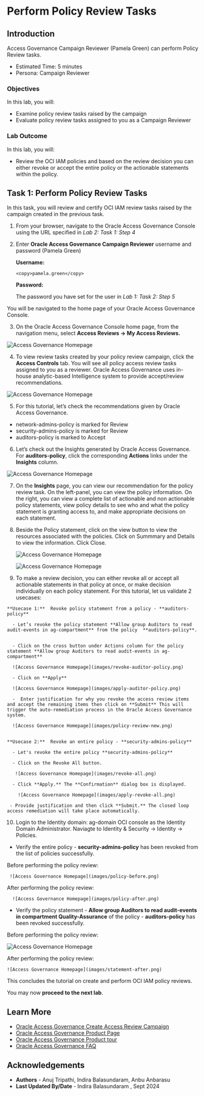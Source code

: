 # Perform Policy Review Tasks

## Introduction

Access Governance Campaign Reviewer (Pamela Green) can perform Policy Review tasks. 

* Estimated Time: 5 minutes
* Persona: Campaign Reviewer

### Objectives

In this lab, you will:

* Examine policy review tasks raised by the campaign
* Evaluate policy review tasks assigned to you as a Campaign Reviewer

### Lab Outcome 

In this lab, you will:

* Review the OCI IAM policies and based on the review decision you can either revoke or accept the entire policy or the actionable statements within the policy. 


## Task 1: Perform Policy Review Tasks

  In this task, you will review and certify OCI IAM review tasks raised by the campaign created in the previous task.


1. From your browser, navigate to the Oracle Access Governance Console using the URL specified in *Lab 2: Task 1: Step 4* 


2. Enter **Oracle Access Governance Campaign Reviewer** username and password (Pamela Green)

    **Username:**
    ```
    <copy>pamela.green</copy>
    ```

    **Password:**
    
    The password you have set for the user in *Lab 1: Task 2: Step 5*


  You will be navigated to the home page of your Oracle Access Governance Console.

  3. On the Oracle Access Governance Console home page, from the navigation menu, select **Access Reviews -> My Access Reviews.** 
 
  ![Access Governance Homepage](images/navigate-access-review.png)

  4. To view review tasks created by your policy review campaign, click the **Access Controls** tab. You will see all policy access review tasks assigned to you as a reviewer. Oracle Access Governance uses in-house analytic-based Intelligence system to provide accept/review recommendations.

  ![Access Governance Homepage](images/view-reviews.png)

  5. For this tutorial, let’s check the recommendations given by Oracle Access Governance. 

   - network-admins-policy is marked for Review
   - security-admins-policy is marked for Review
   - auditors-policy is marked to Accept


  6. Let’s check out the Insights generated by Oracle Access Governance. For **auditors-policy**, click the corresponding **Actions** links under the **Insights** column.

  ![Access Governance Homepage](images/insights-page.png)



  7. On the **Insights** page, you can view our recommendation for the policy review task. On the left-panel, you can view the policy information. On the right, you can view a complete list of actionable and non actionable policy statements, view policy details to see who and what the policy statement is granting access to, and make appropriate decisions on each statement.



  8. Beside the Policy statement, click on the view button to view the resources associated with the policies. Click on Summmary and Details to view the information. Click Close. 

     ![Access Governance Homepage](images/policy-details.png)

     ![Access Governance Homepage](images/statement-details.png)


  9. To make a review decision, you can either revoke all or accept all actionable statements in that policy at once, or make decision individually on each policy statement. For this tutorial, let us validate 2 usecases:

    **Usecase 1:**  Revoke policy statement from a policy - **auditors-policy**

      - Let’s revoke the policy statement **Allow group Auditors to read audit-events in ag-compartment** from the policy  **auditors-policy**. 


      - Click on the cross button under Actions column for the policy statement **Allow group Auditors to read audit-events in ag-compartment**

      ![Access Governance Homepage](images/revoke-auditor-policy.png)

      - Click on **Apply**

      ![Access Governance Homepage](images/apply-auditor-policy.png)

      -  Enter justification for why you revoke the access review items and accept the remaining items then click on **Submit** This will trigger the auto-remediation process in the Oracle Access Governance system.

      ![Access Governance Homepage](images/policy-review-new.png)


    **Usecase 2:**  Revoke an entire policy - **security-admins-policy** 

      - Let's revoke the entire policy **security-admins-policy** 

      - Click on the Revoke All button. 

       ![Access Governance Homepage](images/revoke-all.png)

      - Click **Apply.** The **Confirmation** dialog box is displayed.

        ![Access Governance Homepage](images/apply-revoke-all.png)

     - Provide justification and then click **Submit.** The closed loop access remediation will take place automatically.

   10. Login to the Identity domain: ag-domain OCI console as the Identity Domain Administrator. Naviagte to Identity & Security -> Identity -> Policies.

  * Verify the entire policy - **security-admins-policy** has been revoked from the list of policies successfully. 

   Before performing the policy review:

     ![Access Governance Homepage](images/policy-before.png)

 
   
   After performing the policy review: 

      ![Access Governance Homepage](images/policy-after.png)


  * Verify the policy statement - **Allow group Auditors to read audit-events in compartment Quality-Assurance** of the policy -  **auditors-policy** has been revoked successfully. 

  Before performing the policy review:

   ![Access Governance Homepage](images/statement-before.png)
   

  After performing the policy review: 

    ![Access Governance Homepage](images/statement-after.png)




  This concludes the tutorial on create and perform OCI IAM policy reviews. 


  You may now **proceed to the next lab**. 

## Learn More

* [Oracle Access Governance Create Access Review Campaign](https://docs.oracle.com/en/cloud/paas/access-governance/pdapg/index.html)
* [Oracle Access Governance Product Page](https://www.oracle.com/security/cloud-security/access-governance/)
* [Oracle Access Governance Product tour](https://www.oracle.com/webfolder/s/quicktours/paas/pt-sec-access-governance/index.html)
* [Oracle Access Governance FAQ](https://www.oracle.com/security/cloud-security/access-governance/faq/)

## Acknowledgements
* **Authors** - Anuj Tripathi, Indira Balasundaram, Anbu Anbarasu 
* **Last Updated By/Date** - Indira Balasundaram , Sept 2024
